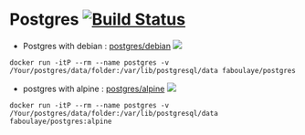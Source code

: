 # Postgres [![Build Status](https://travis-ci.org/faboulaye/docker-postgres.svg?branch=master)](https://travis-ci.org/faboulaye/docker-postgres)

* Postgres with debian : [postgres/debian](https://github.com/faboulaye/docker-postgres/blob/master/debianl/Dockerfile) [![](https://images.microbadger.com/badges/image/faboulaye/postgres.svg)](https://microbadger.com/images/faboulaye/postgres "Get your own image badge on microbadger.com")

```docker run -itP --rm --name postgres -v /Your/postgres/data/folder:/var/lib/postgresql/data faboulaye/postgres```

* postgres with alpine : [postgres/alpine](https://github.com/faboulaye/docker-postgres/blob/master/alpine/Dockerfile) [![](https://images.microbadger.com/badges/image/faboulaye/postgres:alpine.svg)](http://microbadger.com/images/faboulaye/postgres:alpine "Get your own image badge on microbadger.com")

```docker run -itP --rm --name postgres -v /Your/postgres/data/folder:/var/lib/postgresql/data faboulaye/postgres:alpine```
